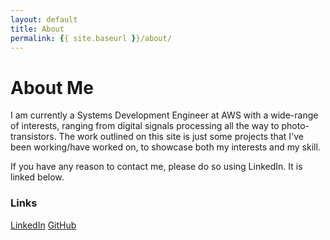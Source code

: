 ```yaml
---
layout: default
title: About
permalink: {{ site.baseurl }}/about/
---
```


# About Me

I am currently a Systems Development Engineer at AWS with a wide-range of interests, ranging from digital signals processing all the way to photo-transistors. The work outlined on this site is just some projects that I've been working/have worked on, to showcase both my interests and my skill.

If you have any reason to contact me, please do so using LinkedIn. It is linked below.

### Links
[LinkedIn](https://www.linkedin.com/in/alimalik96/)
[GitHub](https://github.com/amalik18)